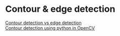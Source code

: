 # Contour & edge detection

[Contour detection vs edge detection](https://www.educative.io/answers/edge-detection-vs-contour-detection-in-computer-vision)  
[Contour detection using python in OpenCV](https://learnopencv.com/contour-detection-using-opencv-python-c/)  